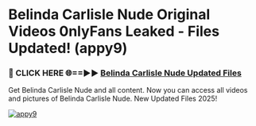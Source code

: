 # Belinda Carlisle Nude Original Videos 0nlyFans Leaked - Files Updated! (appy9)

<h3>🔴 CLICK HERE 🌐==►► <a href="https://tinyurl.com/5h6xmrr3" rel="nofollow">Belinda Carlisle Nude Updated Files</a></h3>

Get Belinda Carlisle Nude and all content. Now you can access all videos and pictures of Belinda Carlisle Nude. New Updated Files 2025!

[![appy9](https://i.imgur.com/KVD873Z.gif)](https://tinyurl.com/5h6xmrr3)
